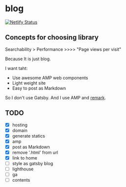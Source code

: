 # blog

[![Netlify Status](https://api.netlify.com/api/v1/badges/7ff34b85-68e3-4b59-bfba-2c873abd1440/deploy-status)](https://app.netlify.com/sites/gracious-mclean-6fd254/deploys)

## Concepts for choosing library

Searchability > Performance >>>> "Page views per visit"

Because It is just blog.

I want taht:

- Use awesome AMP web components
- Light weight site
- Easy to post as Markdown

So I don't use Gatsby. And I use AMP and [remark](https://github.com/remarkjs/remark).

## TODO

- [x] hosting
- [x] domain
- [x] generate statics
- [x] amp
- [x] post as Markdown
- [x] remove '.html' from url
- [x] link to home
- [ ] style as gatsby blog
- [ ] lighthouse
- [ ] ga
- [ ] contents

